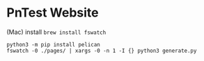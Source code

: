# PnTest Website

(Mac) install `brew install fswatch`

```
python3 -m pip install pelican
fswatch -0 ./pages/ | xargs -0 -n 1 -I {} python3 generate.py
```

